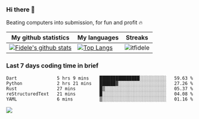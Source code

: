 ### Hi there 👋
<p>Beating computers into submission, for fun and profit 🔥</p>

|My github statistics|My languages|Streaks|
|-|-|-|
|[![Fidele's github stats](https://github-readme-stats.vercel.app/api?username=itfidele&count_private=true&show_icons=true&theme=dark&hide_title=true)](https://github.com/itfidele)|[![Top Langs](https://github-readme-stats.vercel.app/api/top-langs/?username=itfidele&show_icons=true&langs_count=10&theme=dark&layout=compact&hide_title=true)](https://github.com/itfidele)|![itfidele](https://github-readme-streak-stats.herokuapp.com/?user=itfidele&theme=dark)

### Last 7 days coding time in brief
<!--START_SECTION:waka-->

```text
Dart               5 hrs 9 mins    ███████████████░░░░░░░░░░   59.63 %
Python             2 hrs 21 mins   ██████▓░░░░░░░░░░░░░░░░░░   27.26 %
Rust               27 mins         █▒░░░░░░░░░░░░░░░░░░░░░░░   05.37 %
reStructuredText   21 mins         █░░░░░░░░░░░░░░░░░░░░░░░░   04.08 %
YAML               6 mins          ▒░░░░░░░░░░░░░░░░░░░░░░░░   01.16 %
```

<!--END_SECTION:waka-->

![](https://komarev.com/ghpvc/?username=itfidele)
